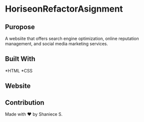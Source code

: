 # HoriseonRefactorAsignment

## Puropose
A websiite that offers search engine optimization, online reputation management, and social media marketing services.

## Built With
*HTML
*CSS

## Website


## Contribution 
Made with ❤️ by Shaniece S.
